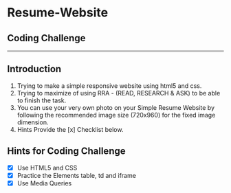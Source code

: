 # Resume-Website

## Coding Challenge

<hr>

## Introduction 

   1. Trying to make a simple responsive website using html5 and css.
   2. Trying to maximize of using RRA - (READ, RESEARCH & ASK) to be able to finish the task.
   3. You can use your very own photo on your Simple Resume Website by following the recommended image size (720x960) for the fixed image dimension.
   4. Hints Provide the [x] Checklist below.

## Hints for Coding Challenge

  - [x] Use HTML5 and CSS
  - [x] Practice the Elements table, td and iframe
  - [x] Use Media Queries
